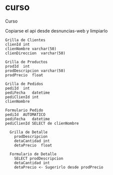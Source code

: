 # curso
Curso

Copiarse el api desde desnuncias-web y limpiarlo

```
Grilla de Clientes
clienId	int
clienNombre	varchar(50)
clienDireccion	varchar(50)
```

```
Grilla de Productos
prodId	int
prodDescripcion	varchar(50)
prodPrecio	float
```

```
Grilla de Pedidos
pediId	int
pediFecha	datetime
pediClienId	int
clienNombre
```

```
Formulario Pedido
pediId	AUTOMATICO
pediFecha	datetime
pediClienId	SELECT de clienNombre

  Grilla de Detalle
    prodDescripcion
    detaCantidad int
    detaPrecio	float
    
  Formulario de Detalle
    SELECT prodDescripcion
    detaCantidad int
    detaPrecio <- Sugerirlo desde prodPrecio

```
